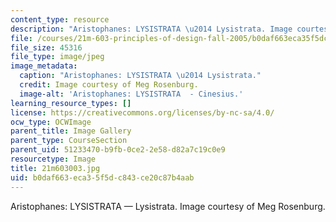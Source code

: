 ```yaml
---
content_type: resource
description: "Aristophanes: LYSISTRATA \u2014 Lysistrata. Image courtesy of Meg Rosenburg."
file: /courses/21m-603-principles-of-design-fall-2005/b0daf663eca35f5dc843ce20c87b4aab_21m603003.jpg
file_size: 45316
file_type: image/jpeg
image_metadata:
  caption: "Aristophanes: LYSISTRATA \u2014 Lysistrata."
  credit: Image courtesy of Meg Rosenburg.
  image-alt: 'Aristophanes: LYSISTRATA  - Cinesius.'
learning_resource_types: []
license: https://creativecommons.org/licenses/by-nc-sa/4.0/
ocw_type: OCWImage
parent_title: Image Gallery
parent_type: CourseSection
parent_uid: 51233470-b9fb-0ce2-2e58-d82a7c19c0e9
resourcetype: Image
title: 21m603003.jpg
uid: b0daf663-eca3-5f5d-c843-ce20c87b4aab
---
```

Aristophanes: LYSISTRATA — Lysistrata. Image courtesy of Meg Rosenburg.